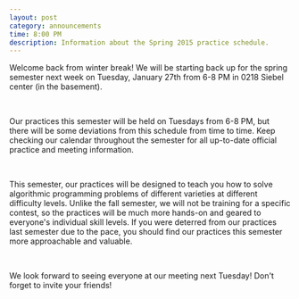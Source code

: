```yaml
---
layout: post
category: announcements
time: 8:00 PM
description: Information about the Spring 2015 practice schedule.
---
```


Welcome back from winter break! We will be starting back up for the spring semester 
next week on Tuesday, January 27th from 6-8 PM in 0218 Siebel center (in the 
basement).

<br/>

Our practices this semester will be held on Tuesdays from 6-8 PM, but there 
will be some deviations from this schedule from time to time. Keep checking our 
calendar throughout the semester for all up-to-date official practice and meeting 
information.

<br/>

This semester, our practices will be designed to teach you how to solve 
algorithmic programming problems of different varieties at different difficulty 
levels. Unlike the fall semester, we will not be training for a specific contest, so 
the practices will be much more 
hands-on and geared to everyone's individual skill levels. If you were deterred from 
our practices last semester due to the pace, you should find our practices this 
semester more approachable and valuable.

<br>

We look forward to seeing everyone at our meeting next Tuesday! Don't forget to 
invite your friends!
